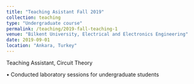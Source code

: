```yaml
---
title: "Teaching Asistant Fall 2019"
collection: teaching
type: "Undergraduate course"
permalink: /teaching/2019-fall-teaching-1
venue: "Bilkent University, Electrical and Electronics Engineering"
date: 2019-09-01
location: "Ankara, Turkey"
---
```


Teaching Assistant, Circuit Theory

• Conducted laboratory sessions for undergraduate students

